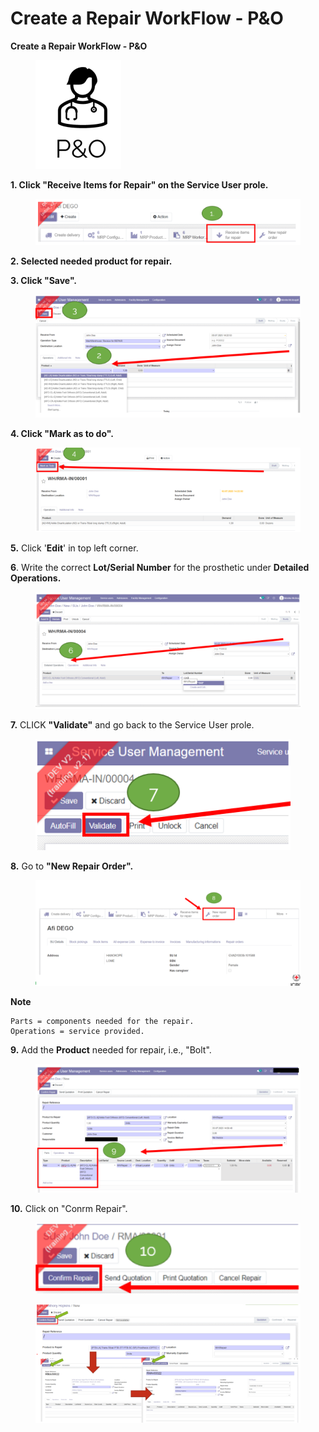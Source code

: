 # Create a Repair WorkFlow - P\&O

**Create a Repair WorkFlow - P\&O**

<figure><img src="../../../.gitbook/assets/image.png" alt=""><figcaption></figcaption></figure>

**1. Click "Receive Items for Repair" on the Service User prole.**

<figure><img src="../../../.gitbook/assets/image (1).png" alt=""><figcaption></figcaption></figure>

&#x20;**2. Selected needed product for repair.**

&#x20;**3. Click "Save".**

<figure><img src="../../../.gitbook/assets/image (2).png" alt=""><figcaption></figcaption></figure>

**4. Click "Mark as to do".**&#x20;

<figure><img src="../../../.gitbook/assets/image (3).png" alt=""><figcaption></figcaption></figure>

**5.** Click '**Edit**' in top left corner.

**6**. Write the correct **Lot/Serial Number** for the prosthetic under **Detailed Operations.**

<figure><img src="../../../.gitbook/assets/image (4).png" alt=""><figcaption></figcaption></figure>

**7.** CLICK **"Validate"** and go back to the Service User prole.

<figure><img src="../../../.gitbook/assets/image (5).png" alt=""><figcaption></figcaption></figure>

**8.** Go to **"New Repair Order".**&#x20;

<figure><img src="../../../.gitbook/assets/image (6).png" alt=""><figcaption></figcaption></figure>

**Note**

```
Parts = components needed for the repair.
Operations = service provided.
```

**9.** Add the **Product** needed for repair, i.e., "Bolt".

<figure><img src="../../../.gitbook/assets/image (7).png" alt=""><figcaption></figcaption></figure>

**10.** Click on "Conrm Repair".

<figure><img src="../../../.gitbook/assets/image (8).png" alt=""><figcaption></figcaption></figure>

<figure><img src="../../../.gitbook/assets/image (9).png" alt=""><figcaption></figcaption></figure>
